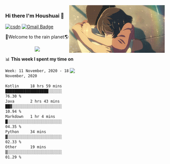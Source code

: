 <img  align='right' height="150" src="https://github.com/LikeRainDay/LikeRainDay/blob/master/pic/img_rain_1.gif?raw=true">



### Hi there I'm Houshuai :lemon:

[![csdn](https://img.shields.io/badge/-csdn-c14438?style=flat-square&logo=c&logoColor=white)](https://blog.csdn.net/qq_15807167)
[![Gmail Badge](https://img.shields.io/badge/-gmail-c14438?style=flat-square&logo=Gmail&logoColor=white&link=mailto:houshuai0816@gmail.com)](mailto:houshuai0816@gmail.com)

🚀Welcome to the rain planet🌎

<center>
<img align='center'  src="https://source.unsplash.com/random/1200x600">
</center>

📊 **This week I spent my time on**

<img align='right'   width="300" src="https://github-readme-stats.vercel.app/api?username=LikeRainDay&show_icons=true&title_color=fff&icon_color=79ff97&text_color=9f9f9f&bg_color=151515">

<!--START_SECTION:waka-->
```text
Week: 11 November, 2020 - 18 November, 2020

Kotlin     18 hrs 59 mins  ███████████████████░░░░░░   76.30 % 
Java       2 hrs 43 mins   ██▓░░░░░░░░░░░░░░░░░░░░░░   10.94 % 
Markdown   1 hr 4 mins     █░░░░░░░░░░░░░░░░░░░░░░░░   04.35 % 
Python     34 mins         ▓░░░░░░░░░░░░░░░░░░░░░░░░   02.33 % 
Other      19 mins         ▒░░░░░░░░░░░░░░░░░░░░░░░░   01.29 % 
```
<!--END_SECTION:waka-->
